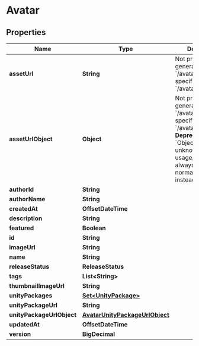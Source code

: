

# Avatar


## Properties

Name | Type | Description | Notes
------------ | ------------- | ------------- | -------------
**assetUrl** | **String** | Not present from general serach &#x60;/avatars&#x60;, only on specific requests &#x60;/avatars/{avatarId}&#x60;. |  [optional]
**assetUrlObject** | **Object** | Not present from general serach &#x60;/avatars&#x60;, only on specific requests &#x60;/avatars/{avatarId}&#x60;. **Deprecation:** &#x60;Object&#x60; has unknown usage/fields, and is always empty. Use normal &#x60;Url&#x60; field instead. |  [optional]
**authorId** | **String** |  | 
**authorName** | **String** |  |  [readonly]
**createdAt** | **OffsetDateTime** |  |  [readonly]
**description** | **String** |  | 
**featured** | **Boolean** |  | 
**id** | **String** |  | 
**imageUrl** | **String** |  | 
**name** | **String** |  | 
**releaseStatus** | **ReleaseStatus** |  | 
**tags** | **List&lt;String&gt;** |  | 
**thumbnailImageUrl** | **String** |  | 
**unityPackages** | [**Set&lt;UnityPackage&gt;**](UnityPackage.md) |  | 
**unityPackageUrl** | **String** |  | 
**unityPackageUrlObject** | [**AvatarUnityPackageUrlObject**](AvatarUnityPackageUrlObject.md) |  | 
**updatedAt** | **OffsetDateTime** |  | 
**version** | **BigDecimal** |  |  [readonly]



